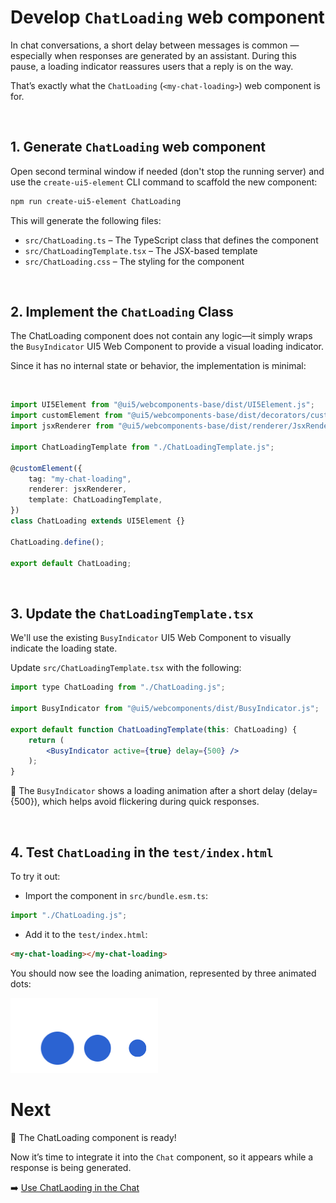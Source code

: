 # Develop `ChatLoading` web component

In chat conversations, a short delay between messages is common — especially when responses are generated by an assistant.
During this pause, a loading indicator reassures users that a reply is on the way.

That’s exactly what the `ChatLoading` (`<my-chat-loading>`) web component is for.

<br>

## 1. Generate `ChatLoading` web component

Open second terminal window if needed (don't stop the running server) and use the `create-ui5-element` CLI command to scaffold the new component:

```sh
npm run create-ui5-element ChatLoading
```

This will generate the following files:

- `src/ChatLoading.ts` – The TypeScript class that defines the component
- `src/ChatLoadingTemplate.tsx` – The JSX-based template
- `src/ChatLoading.css` – The styling for the component

<br>

## 2. Implement the `ChatLoading` Class

The ChatLoading component does not contain any logic—it simply wraps the `BusyIndicator` UI5 Web Component to provide a visual loading indicator.

Since it has no internal state or behavior, the implementation is minimal:

<br>

```ts
import UI5Element from "@ui5/webcomponents-base/dist/UI5Element.js";
import customElement from "@ui5/webcomponents-base/dist/decorators/customElement.js";
import jsxRenderer from "@ui5/webcomponents-base/dist/renderer/JsxRenderer.js";

import ChatLoadingTemplate from "./ChatLoadingTemplate.js";

@customElement({
	tag: "my-chat-loading",
	renderer: jsxRenderer,
	template: ChatLoadingTemplate,
})
class ChatLoading extends UI5Element {}

ChatLoading.define();

export default ChatLoading;
```

<br>

## 3. Update the `ChatLoadingTemplate.tsx`

We'll use the existing `BusyIndicator` UI5 Web Component to visually indicate the loading state.

Update `src/ChatLoadingTemplate.tsx` with the following:

```jsx
import type ChatLoading from "./ChatLoading.js";

import BusyIndicator from "@ui5/webcomponents/dist/BusyIndicator.js";

export default function ChatLoadingTemplate(this: ChatLoading) {
	return (
		<BusyIndicator active={true} delay={500} />
	);
}
```

🧠 The `BusyIndicator` shows a loading animation after a short delay (delay={500}),
which helps avoid flickering during quick responses.

<br>

## 4. Test `ChatLoading` in the `test/index.html`

To try it out:

- Import the component in `src/bundle.esm.ts`:

 ```js
 import "./ChatLoading.js";
 ```

- Add it to the `test/index.html`:

 ```html
 <my-chat-loading></my-chat-loading>
 ```

You should now see the loading animation, represented by three animated dots:

<img src="./images/chatLoading.png" />

<br>

# Next

🎉 The ChatLoading component is ready!

Now it’s time to integrate it into the `Chat` component, so it appears while a response is being generated.

➡️ [Use ChatLaoding in the Chat](./7_Use_ChatLoading.md)